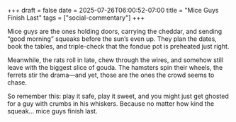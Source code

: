 +++ 
draft = false
date = 2025-07-26T06:00:52-07:00
title = "Mice Guys Finish Last"
tags = ["social-commentary"]
+++

Mice guys are the ones holding doors, carrying the cheddar, and sending “good morning” squeaks before the sun’s even up. They plan the dates, book the tables, and triple-check that the fondue pot is preheated just right.

Meanwhile, the rats roll in late, chew through the wires, and somehow still leave with the biggest slice of gouda. The hamsters spin their wheels, the ferrets stir the drama—and yet, those are the ones the crowd seems to chase.

So remember this: play it safe, play it sweet, and you might just get ghosted for a guy with crumbs in his whiskers. Because no matter how kind the squeak… mice guys finish last.
